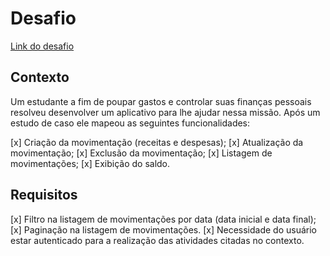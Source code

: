 # Desafio

[Link do desafio](https://github.com/kinvoapp/node.js-challenge)

## Contexto

Um estudante a fim de poupar gastos e controlar suas finanças pessoais resolveu desenvolver um aplicativo para lhe ajudar nessa missão. Após um estudo de caso ele mapeou as seguintes funcionalidades:

[x] Criação da movimentação (receitas e despesas);
[x] Atualização da movimentação;
[x] Exclusão da movimentação;
[x] Listagem de movimentações;
[x] Exibição do saldo.

## Requisitos

[x] Filtro na listagem de movimentações por data (data inicial e data final);
[x] Paginação na listagem de movimentações.
[x] Necessidade do usuário estar autenticado para a realização das atividades citadas no contexto.
